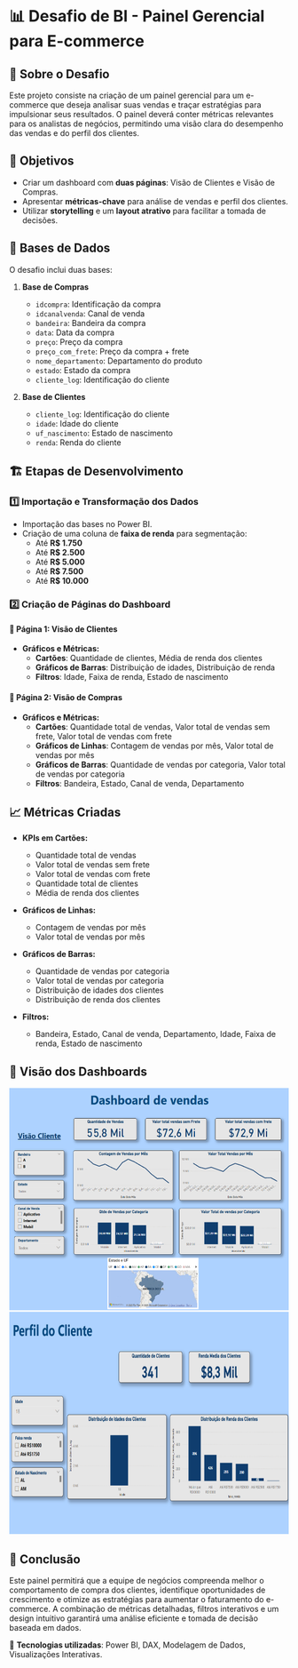 # 📊 Desafio de BI - Painel Gerencial para E-commerce

## 📌 Sobre o Desafio
Este projeto consiste na criação de um painel gerencial para um e-commerce que deseja analisar suas vendas e traçar estratégias para impulsionar seus resultados. O painel deverá conter métricas relevantes para os analistas de negócios, permitindo uma visão clara do desempenho das vendas e do perfil dos clientes.

## 🎯 Objetivos
- Criar um dashboard com **duas páginas**: Visão de Clientes e Visão de Compras.
- Apresentar **métricas-chave** para análise de vendas e perfil dos clientes.
- Utilizar **storytelling** e um **layout atrativo** para facilitar a tomada de decisões.

## 📂 Bases de Dados
O desafio inclui duas bases:
1. **Base de Compras**
   - `idcompra`: Identificação da compra
   - `idcanalvenda`: Canal de venda
   - `bandeira`: Bandeira da compra
   - `data`: Data da compra
   - `preço`: Preço da compra
   - `preço_com_frete`: Preço da compra + frete
   - `nome_departamento`: Departamento do produto
   - `estado`: Estado da compra
   - `cliente_log`: Identificação do cliente

2. **Base de Clientes**
   - `cliente_log`: Identificação do cliente
   - `idade`: Idade do cliente
   - `uf_nascimento`: Estado de nascimento
   - `renda`: Renda do cliente

## 🏗️ Etapas de Desenvolvimento
### **1️⃣ Importação e Transformação dos Dados**
- Importação das bases no Power BI.
- Criação de uma coluna de **faixa de renda** para segmentação:
  - Até **R$ 1.750**
  - Até **R$ 2.500**
  - Até **R$ 5.000**
  - Até **R$ 7.500**
  - Até **R$ 10.000**

### **2️⃣ Criação de Páginas do Dashboard**
#### 📌 **Página 1: Visão de Clientes**
- **Gráficos e Métricas:**
  - **Cartões**: Quantidade de clientes, Média de renda dos clientes
  - **Gráficos de Barras**: Distribuição de idades, Distribuição de renda
  - **Filtros**: Idade, Faixa de renda, Estado de nascimento

#### 📌 **Página 2: Visão de Compras**
- **Gráficos e Métricas:**
  - **Cartões**: Quantidade total de vendas, Valor total de vendas sem frete, Valor total de vendas com frete
  - **Gráficos de Linhas**: Contagem de vendas por mês, Valor total de vendas por mês
  - **Gráficos de Barras**: Quantidade de vendas por categoria, Valor total de vendas por categoria
  - **Filtros**: Bandeira, Estado, Canal de venda, Departamento

## 📈 Métricas Criadas
- **KPIs em Cartões:**
  - Quantidade total de vendas
  - Valor total de vendas sem frete
  - Valor total de vendas com frete
  - Quantidade total de clientes
  - Média de renda dos clientes

- **Gráficos de Linhas:**
  - Contagem de vendas por mês
  - Valor total de vendas por mês

- **Gráficos de Barras:**
  - Quantidade de vendas por categoria
  - Valor total de vendas por categoria
  - Distribuição de idades dos clientes
  - Distribuição de renda dos clientes

- **Filtros:**
  - Bandeira, Estado, Canal de venda, Departamento, Idade, Faixa de renda, Estado de nascimento

## 📸 Visão dos Dashboards  

<p align="center">
  <img src="./imagens/visao-vendas.png" height="400px">
  <img src="./imagens/visao-clientes.png" height="400px">
</p>

## 🚀 Conclusão
Este painel permitirá que a equipe de negócios compreenda melhor o comportamento de compra dos clientes, identifique oportunidades de crescimento e otimize as estratégias para aumentar o faturamento do e-commerce. A combinação de métricas detalhadas, filtros interativos e um design intuitivo garantirá uma análise eficiente e tomada de decisão baseada em dados.

🔗 **Tecnologias utilizadas**: Power BI, DAX, Modelagem de Dados, Visualizações Interativas.
